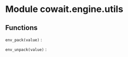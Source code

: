 Module cowait.engine.utils
==========================

Functions
---------

    
`env_pack(value)`
:   

    
`env_unpack(value)`
: